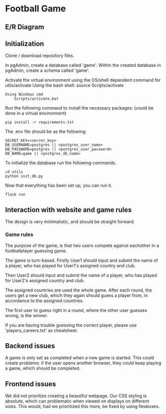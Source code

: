 # Football Game

## E/R Diagram


## Initialization
Clone / download repository files.

In pgAdmin, create a database called 'game'.
Within the created database in pgAdmin, create a schema called 'game'.

Activate the virtual environment using the OS/shell dependent command for utils/activate
    Using the bash shell:
        source Scripts/activate

    Using Windows cmd
        Scripts/activate.bat

Run the following command to install the necessary packages: (could be done in a virtual environment)

    pip install -r requirements.txt

The .env file should be as the following:

    SECRET_KEY=<secret_key>
    DB_USERNAME=postgres || <postgres_user_name>
    DB_PASSWORD=postgres || <postgres_user_password>
    DB_NAME=game || <postgres_db_name>

To initialize the database run the following commands.

    cd utils
    python init_db.py

Now that everything has been set up, you can run it.
    
    flask run


## Interaction with website and game rules
The design is very minimalistic, and should be straight forward. 

### Game rules
The purpose of the game, is that two users compete against eachother in a footballplayer guessing game.

The game is turn-based. Firstly User1 should input and submit the name of a player, who has played for User1's assigned country and club.

Then User2 should input and submit the name of a player, who has played for User2's assigned country and club.

The assigned countries are used the whole game. After each round, the users get a new club, which they again should guess a player from, in accordance to the assigned countries.

The first user to guess right in a round, where the other user guesses wrong, is the winner.

If you are having trouble guessing the correct player, please use 'players_careers.txt' as cheatsheet.


## Backend issues
A game is only set as completed when a new game is started. This could create problems: if the user opens another browser, they could keep playing a game, which should be completed.


## Frontend issues
We did not prioritize creating a beautiful webpage. Our CSS styling is absolute, which can problematic when viewed on displays on different sizes. This would, had we prioritized this more, be fixed by using flexboxes.







